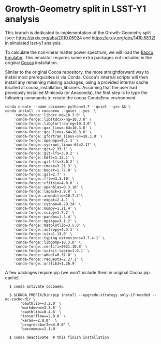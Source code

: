 # Growth-Geometry split in LSST-Y1 analysis

This branch is dedicated to implementation of the Growth-Geometry split (see: https://arxiv.org/abs/2010.05924 and https://arxiv.org/abs/1410.5832) in simulated lsst-y1 analysis.

To calculate the non-linear matter power spectrum, we will load the [Bacco Emulator](https://bacco.dipc.org/emulator.html). This emulator requires some extra packages not included in the original [Cocoa](https://github.com/SBU-UNESP-2022-COCOA/cocoa2) installation.

Similar to the original Cocoa repository, the more straightforward way to install most prerequisites is via Conda. Cocoa's internal scripts will then install any remaining missing packages, using a provided internal cache located at cocoa_installation_libraries. Assuming that the user had previously installed Minicoda (or Anaconda), the first step is to type the following commands to create the cocoa CondaEmu environment.

    conda create --name cocoaemu python=3.7 --quiet --yes && \
    conda install -n cocoaemu --quiet --yes  \
        'conda-forge::libgcc-ng=10.3.0' \
        'conda-forge::libstdcxx-ng=10.3.0' \
        'conda-forge::libgfortran-ng=10.3.0' \
        'conda-forge::gxx_linux-64=10.3.0' \
        'conda-forge::gcc_linux-64=10.3.0' \
        'conda-forge::gfortran_linux-64=10.3.0' \
        'conda-forge::openmpi=4.1.1' \
        'conda-forge::sysroot_linux-64=2.17' \
        'conda-forge::git=2.33.1' \
        'conda-forge::git-lfs=3.0.2' \
        'conda-forge::hdf5=1.12.1' \
        'conda-forge::git-lfs=3.0.2' \
        'conda-forge::cmake=3.21.3' \
        'conda-forge::boost=1.77.0' \
        'conda-forge::gsl=2.7' \
        'conda-forge::fftw=3.3.10' \
        'conda-forge::cfitsio=4.0.0' \
        'conda-forge::openblas=0.3.18' \
        'conda-forge::lapack=3.9.0' \
        'conda-forge::armadillo=10.7.3'\
        'conda-forge::expat=2.4.1' \
        'conda-forge::cython=0.29.24' \
        'conda-forge::numpy=1.21.4' \
        'conda-forge::scipy=1.7.2' \
        'conda-forge::pandas=1.3.4' \
        'conda-forge::mpi4py=3.1.2' \
        'conda-forge::matplotlib=3.5.0' \
        'conda-forge::astropy=4.3.1' \
        'conda-forge::six=1.13.0' \
        'conda-forge::typing_extensions=3.7.4.1' \
        'conda-forge::libgomp=10.3.0' \
        'conda-forge::certifi=2021.10.8' \
        'conda-forge::scikit-learn=1.0.1' \
        'conda-forge::wheel=0.37.0' \
        'conda-forge::requests=2.27.1' \
        'conda-forge::urllib3=1.26.9'
      
 A few packages require pip (we won't include them in original Cocoa pip cache)
        
      $ conda activate cocoaemu
        
      $ $CONDA_PREFIX/bin/pip install --upgrade-strategy only-if-needed --no-cache-dir \
           'oauthlib==3.2.0' \
           'markdown==3.3.6' \
           'oauthlib==0.4.6' \
           'tensorflow==2.8.0' \
           'keras==2.8.0'  \
           'progressbar2==4.0.0' \
           'baccoemu==2.1.0'
           
      $ conda deactivate  # this finish installation

  
  
  
